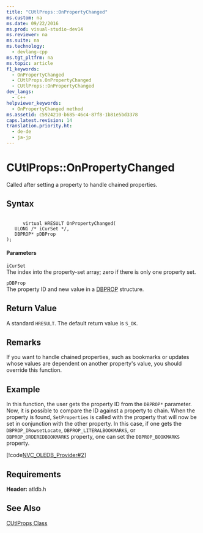 ```yaml
---
title: "CUtlProps::OnPropertyChanged"
ms.custom: na
ms.date: 09/22/2016
ms.prod: visual-studio-dev14
ms.reviewer: na
ms.suite: na
ms.technology: 
  - devlang-cpp
ms.tgt_pltfrm: na
ms.topic: article
f1_keywords: 
  - OnPropertyChanged
  - CUtlProps.OnPropertyChanged
  - CUtlProps::OnPropertyChanged
dev_langs: 
  - C++
helpviewer_keywords: 
  - OnPropertyChanged method
ms.assetid: c5924210-b685-46c4-87f8-1b81e5bd3378
caps.latest.revision: 14
translation.priority.ht: 
  - de-de
  - ja-jp
---
```

# CUtlProps::OnPropertyChanged
Called after setting a property to handle chained properties.  
  
## Syntax  
  
```  
  
      virtual HRESULT OnPropertyChanged(  
   ULONG /* iCurSet */,  
   DBPROP* pDBProp   
);  
```  
  
#### Parameters  
 `iCurSet`  
 The index into the property-set array; zero if there is only one property set.  
  
 `pDBProp`  
 The property ID and new value in a [DBPROP](https://msdn.microsoft.com/en-us/library/ms717970.aspx) structure.  
  
## Return Value  
 A standard `HRESULT`. The default return value is `S_OK`.  
  
## Remarks  
 If you want to handle chained properties, such as bookmarks or updates whose values are dependent on another property's value, you should override this function.  
  
## Example  
 In this function, the user gets the property ID from the `DBPROP*` parameter. Now, it is possible to compare the ID against a property to chain. When the property is found, `SetProperties` is called with the property that will now be set in conjunction with the other property. In this case, if one gets the `DBPROP_IRowsetLocate`, `DBPROP_LITERALBOOKMARKS`, or `DBPROP_ORDEREDBOOKMARKS` property, one can set the `DBPROP_BOOKMARKS` property.  
  
 [!code[NVC_OLEDB_Provider#2](../vs140/codesnippet/CPP/cutlprops--onpropertychanged_1.h)]
  
  
## Requirements  
 **Header:** atldb.h  
  
## See Also  
 [CUtlProps Class](../vs140/cutlprops-class.md)
